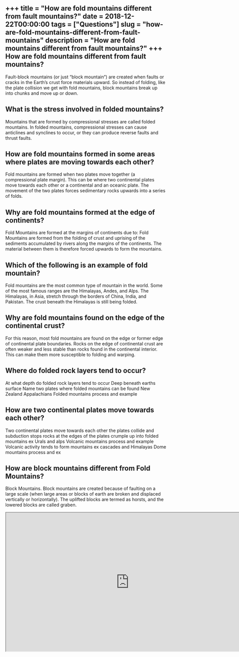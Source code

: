+++
title = "How are fold mountains different from fault mountains?"
date = 2018-12-22T00:00:00
tags = ["Questions"]
slug = "how-are-fold-mountains-different-from-fault-mountains"
description = "How are fold mountains different from fault mountains?"
+++
How are fold mountains different from fault mountains?
------------------------------------------------------

Fault-block mountains (or just “block mountain“) are created when faults or cracks in the Earth’s crust force materials upward. So instead of folding, like the plate collision we get with fold mountains, block mountains break up into chunks and move up or down.

What is the stress involved in folded mountains?
------------------------------------------------

Mountains that are formed by compressional stresses are called folded mountains. In folded mountains, compressional stresses can cause anticlines and synclines to occur, or they can produce reverse faults and thrust faults.

How are fold mountains formed in some areas where plates are moving towards each other?
---------------------------------------------------------------------------------------

Fold mountains are formed when two plates move together (a compressional plate margin). This can be where two continental plates move towards each other or a continental and an oceanic plate. The movement of the two plates forces sedimentary rocks upwards into a series of folds.

Why are fold mountains formed at the edge of continents?
--------------------------------------------------------

Fold Mountains are formed at the margins of continents due to: Fold Mountains are formed from the folding of crust and uprising of the sediments accumulated by rivers along the margins of the continents. The material between them is therefore forced upwards to form the mountains.

Which of the following is an example of fold mountain?
------------------------------------------------------

Fold mountains are the most common type of mountain in the world. Some of the most famous ranges are the Himalayas, Andes, and Alps. The Himalayas, in Asia, stretch through the borders of China, India, and Pakistan. The crust beneath the Himalayas is still being folded.

Why are fold mountains found on the edge of the continental crust?
------------------------------------------------------------------

For this reason, most fold mountains are found on the edge or former edge of continental plate boundaries. Rocks on the edge of continental crust are often weaker and less stable than rocks found in the continental interior. This can make them more susceptible to folding and warping.

Where do folded rock layers tend to occur?
------------------------------------------

At what depth do folded rock layers tend to occur Deep beneath earths surface Name two plates where folded mountains can be found New Zealand Appalachians Folded mountains process and example

How are two continental plates move towards each other?
-------------------------------------------------------

Two continental plates move towards each other the plates collide and subduction stops rocks at the edges of the plates crumple up into folded mountains ex Urals and alps Volcanic mountains process and example Volcanic activity tends to form mountains ex cascades and Himalayas Dome mountains process and ex

How are block mountains different from Fold Mountains?
------------------------------------------------------

Block Mountains. Block mountains are created because of faulting on a large scale (when large areas or blocks of earth are broken and displaced vertically or horizontally). The uplifted blocks are termed as horsts, and the lowered blocks are called graben.

<iframe allow="accelerometer; autoplay; clipboard-write; encrypted-media; gyroscope; picture-in-picture" allowfullscreen="" class="__youtube_prefs__  epyt-is-override  no-lazyload" data-no-lazy="1" data-origheight="433" data-origwidth="770" data-skipgform_ajax_framebjll="" height="433" id="_ytid_23673" loading="lazy" src="https://www.youtube.com/embed/kw9mMKUgwBk?enablejsapi=1&autoplay=0&cc_load_policy=0&cc_lang_pref=&iv_load_policy=1&loop=0&modestbranding=0&rel=1&fs=1&playsinline=0&autohide=2&theme=dark&color=red&controls=1&" title="YouTube player" width="770"></iframe>